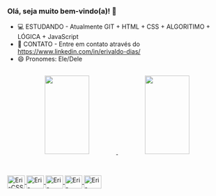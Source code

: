 ### Olá, seja muito bem-vindo(a)! 👋

- 💻 ESTUDANDO - Atualmente GIT + HTML + CSS + ALGORITIMO + LÓGICA + JavaScript
- 💬 CONTATO - Entre em contato através do https://www.linkedin.com/in/erivaldo-dias/
- 😄 Pronomes: Ele/Dele

 ##

<div align="center">
  <a href="https://github.com/eridiass">
  <img height="180em" width="45%" src="https://github-readme-stats.vercel.app/api?username=eridiass&show_icons=true&theme=algolia&include_all_commits=true&count_private=true"/>
  <img height="180em" width="45%" src="https://github-readme-stats.vercel.app/api/top-langs/?username=eridiass&layout=compact&langs_count=7&theme=algolia"/>
</div>

 ##

<div style="display: inline_block"><br>
<img align="center" alt="Eri-CSS" height="30" width="40" src="https://cdn.jsdelivr.net/gh/devicons/devicon/icons/css3/css3-original.svg"/>
<img align="center" alt="Eri-HTML" height="30" width="40" src="https://cdn.jsdelivr.net/gh/devicons/devicon/icons/html5/html5-original.svg"/> 
<img align="center" alt="Eri-JavaScript" height="30" width="40" src="https://cdn.jsdelivr.net/gh/devicons/devicon/icons/javascript/javascript-original.svg"/>
<img align="center" alt="Eri-Linux" height="30" width="40" src="https://cdn.jsdelivr.net/gh/devicons/devicon/icons/linux/linux-original.svg"/>
<img align="center" alt="Eri-NodeJS" height="30" width="40" src="https://cdn.jsdelivr.net/gh/devicons/devicon/icons/nodejs/nodejs-original.svg"/>
                  
          
</div>

                                                                                                                                                
          



